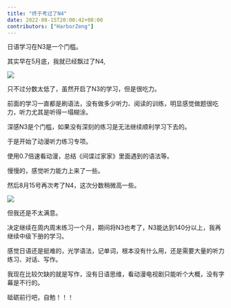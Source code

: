 ```yaml
---
title: "终于考过了N4"
date: 2022-08-15T20:00:42+08:00
contributors: ["HarborZeng"]
---
```


日语学习在N3是一个门槛。

其实早在5月底，我就已经飘过了N4,

![](https://tellyouwhat-static-1251995834.cos.ap-chongqing.myqcloud.com/images/image-20220828230228781.png)

只不过分数太低了，虽然开启了N3的学习，但是很吃力。

前面的学习一直都是刷语法，没有做多少听力、阅读的训练，明显感觉做题很吃力，听力尤其是听得一塌糊涂。

深感N3是个门槛，如果没有深刻的练习是无法继续顺利学习下去的。

于是开始了动漫听力练习专项。

使用0.7倍速看动漫，总结《间谍过家家》里面遇到的语法等。

慢慢的，感觉听力能力上来了一些。

然后8月15号再次考了N4，这次分数稍微高一些。

![](https://tellyouwhat-static-1251995834.cos.ap-chongqing.myqcloud.com/images/image-20220828230536396.png)

但我还是不太满意。

决定继续在周内周末练习一个月，期间将N3也考了，N3能达到140分以上，我再继续中级下册的学习。

感觉日语还是挺难的，光学语法，记单词，根本没有什么用，还是需要大量的听力练习、对话、写作。

我现在比较欠缺的就是写作，没有日语思维，看动漫电视剧只能听个大概，没有字幕是不行的。

砥砺前行吧，自勉！！！
